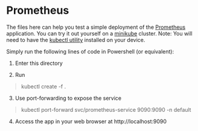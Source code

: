 # Prometheus

The files here can help you test a simple deployment of the [Prometheus](https://prometheus.io/) application.
You can try it out yourself on a [minikube](https://minikube.sigs.k8s.io/docs/) cluster. 
Note: You will need to have the [kubectl utility](https://kubernetes.io/docs/tasks/tools/#kubectl) installed on your device. 

Simply run the following lines of code in Powershell (or equivalent):


1. Enter this directory

2. Run
>kubectl create -f .

3. Use port-forwarding to expose the service
>kubectl port-forward svc/prometheus-service 9090:9090 -n default

4. Access the app in your web browser at http://localhost:9090

